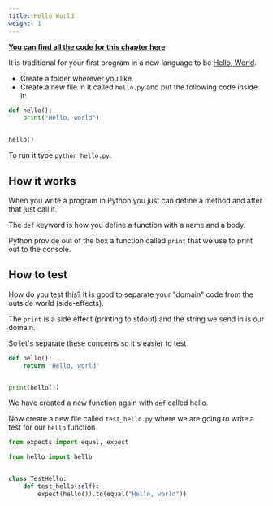 ```yaml
---
title: Hello World
weight: 1
---
```


**[You can find all the code for this chapter here](https://github.com/pmareke/learn-python-with-tests/tree/main/examples/hello)**

It is traditional for your first program in a new language to be [Hello, World](https://en.m.wikipedia.org/wiki/%22Hello,_World!%22_program).

- Create a folder wherever you like.
- Create a new file in it called `hello.py` and put the following code inside it:

```python
def hello():
    print("Hello, world")


hello()
```

To run it type `python hello.py`.

## How it works

When you write a program in Python you just can define a method and after that just call it.

The `def` keyword is how you define a function with a name and a body.

Python provide out of the box a function called `print` that we use to print out to the console.

## How to test

How do you test this? It is good to separate your "domain" code from the outside world \(side-effects\).

The `print` is a side effect \(printing to stdout\) and the string we send in is our domain.

So let's separate these concerns so it's easier to test

```python
def hello():
    return "Hello, world"


print(hello())
```

We have created a new function again with `def` called hello.

Now create a new file called `test_hello.py` where we are going to write a test for our `hello` function

```python
from expects import equal, expect

from hello import hello


class TestHello:
    def test_hello(self):
        expect(hello()).to(equal("Hello, world"))
```
